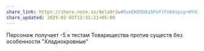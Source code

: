 ```yaml
---
share_link: https://share.note.sx/4ela9r2w#RueEKD9O8a5PaYlFnbXspzg+WYdzkSDnzbqa+bwhGs0
share_updated: 2025-02-03T12:31:21+05:00
---
```

Персонаж получает -5 к тестам Товарищества против существ без особенности "Хладнокровные"